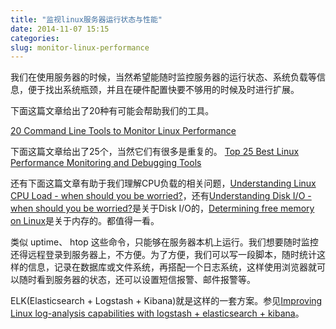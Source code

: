 ```yaml
---
title: "监视linux服务器运行状态与性能"
date: 2014-11-07 15:15
categories:
slug: monitor-linux-performance
---
```


我们在使用服务器的时候，当然希望能随时监控服务器的运行状态、系统负载等信息，便于找出系统瓶颈，并且在硬件配置快要不够用的时候及时进行扩展。

下面这篇文章给出了20种有可能会帮助我们的工具。

[20 Command Line Tools to Monitor Linux Performance](http://www.tecmint.com/command-line-tools-to-monitor-linux-performance/)

下面这篇文章给出了25个，当然它们有很多是重复的。
[Top 25 Best Linux Performance Monitoring and Debugging Tools](http://www.thegeekstuff.com/2011/12/linux-performance-monitoring-tools/)

还有下面这篇文章有助于我们理解CPU负载的相关问题，[Understanding Linux CPU Load - when should you be worried?](http://blog.scoutapp.com/articles/2009/07/31/understanding-load-averages)，还有[Understanding Disk I/O - when should you be worried?](http://blog.scoutapp.com/articles/2011/02/10/understanding-disk-i-o-when-should-you-be-worried)是关于Disk I/O的，[Determining free memory on Linux](http://blog.scoutapp.com/articles/2010/10/06/determining-free-memory-on-linux)是关于内存的。都值得一看。

类似 uptime、 htop 这些命令，只能够在服务器本机上运行。我们想要随时监控还得远程登录到服务器上，不方便。为了方便，我们可以写一段脚本，随时统计这样的信息，记录在数据库或文件系统，再搭配一个日志系统，这样使用浏览器就可以随时看到服务器的状态，还可以设置短信报警、邮件报警等。

ELK(Elasticsearch + Logstash + Kibana)就是这样的一套方案。参见[Improving Linux log-analysis capabilities with logstash + elasticsearch + kibana](http://blog.carlos-spitzer.com/2014/09/28/improving-linux-log-analysis-capabilities-with-logstash-elasticsearch-kibana/)。